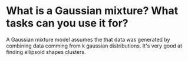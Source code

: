 # What is a Gaussian mixture? What tasks can you use it for?
A Gaussian mixture model assumes the that data was generated by combining data comming from k gaussian distributions. It's very good at finding ellipsoid shapes clusters.
